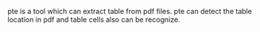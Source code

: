 pte is a tool which can extract table from pdf files. pte can detect the table location in pdf and table cells also can be recognize.
